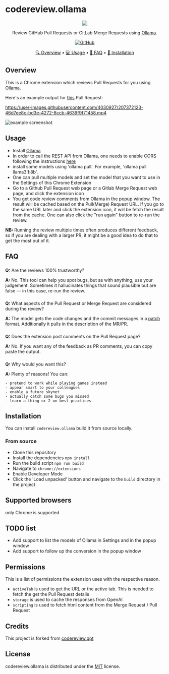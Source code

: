 # codereview.ollama

<p align="center">
  <img src="https://raw.githubusercontent.com/limingchina/codereview.ollama/main/public/icons/icon_128.png">
</p>
<p align='center'>
    Review GitHub Pull Requests or GitLab Merge Requests using <a href="https://github.com/ollama/ollama" target="_blank">Ollama</a>.
</p>
<p align='center'>
    <a href="https://github.com/limingchina/codereview.ollama/blob/main/LICENSE.txt">
        <img alt="GitHub"
        src="https://img.shields.io/github/license/sturdy-dev/codereview.gpt/">
    </a>
</p>
<p align="center">
  <a href="#overview">🔍 Overview</a> •
  <a href="#usage">💻 Usage</a> •
  <a href="#faq">📖 FAQ</a> •
  <a href="#installation">🔧 Installation</a>
</p>

## Overview

This is a Chrome extension which reviews Pull Requests for you using [Ollama](https://github.com/ollama/ollama).

Here's an example output for [this](https://github.com/sturdy-dev/semantic-code-search/pull/17) Pull Request:

https://user-images.githubusercontent.com/4030927/207372123-46d7ee8c-bd3e-4272-8ccb-4639f9f71458.mp4

![example screenshot](https://raw.githubusercontent.com/limingchina/codereview.ollama/main/docs/codereview_gpt_screenshot_1.png)

## Usage

- Install [Ollama](https://github.com/ollama/ollama)
- In order to call the REST API from Ollama, one needs to enable CORS following the instructions [here](https://medium.com/dcoderai/how-to-handle-cors-settings-in-ollama-a-comprehensive-guide-ee2a5a1beef0)
- install some models using 'ollama pull'. For example, 'ollama pull llama3.1:8b'.
- One can pull multiple models and set the model that you want to use in the Settings of this Chrome Extension
- Go to a Github Pull Request web page or a Gitlab Merge Request web page, and click the extension icon
- You get code review comments from Ollama in the popup window. The result will be cached based on the Pull(Merge) Request URL. If you go to the same URL later and click the extension icon, it will be fetch the result from the cache. One can also click the "run again" button to re-run the review.

**NB:** Running the review multiple times often produces different feedback, so if you are dealing with a larger PR, it might be a good idea to do that to get the most out of it.

## FAQ

###

**Q:** Are the reviews 100% trustworthy?

**A:** No. This tool can help you spot bugs, but as with anything, use your judgement. Sometimes it hallucinates things that sound plausible but are false — in this case, re-run the review.

###

**Q:** What aspects of the Pull Request or Merge Request are considered during the review?

**A:** The model gets the code changes and the commit messages in a [patch](https://git-scm.com/docs/git-format-patch) format. Additionally it pulls in the description of the MR/PR.

###

**Q:** Does the extension post comments on the Pull Request page?

**A:** No. If you want any of the feedback as PR comments, you can copy paste the output.

###

###

**Q:** Why would you want this?

**A:** Plenty of reasons! You can:

    - pretend to work while playing games instead
    - appear smart to your colleagues
    - enable a future skynet
    - actually catch some bugs you missed
    - learn a thing or 2 on best practices

## Installation

You can install `codereview.ollama` build it from source locally.

### From source

- Clone this repository
- Install the dependencies `npm install`
- Run the build script `npm run build`
- Navigate to `chrome://extensions`
- Enable Developer Mode
- Click the 'Load unpacked' button and navigate to the `build` directory in the project

## Supported browsers

only Chrome is supported

## TODO list

- Add support to list the models of Ollama in Settings and in the popup window
- Add support to follow up the conversion in the popup window

## Permissions

This is a list of permissions the extension uses with the respective reason.

- `activeTab` is used to get the URL or the active tab. This is needed to fetch the get the Pull Request details
- `storage` is used to cache the responses from OpenAI
- `scripting` is used to fetch html content from the Merge Request / Pull Request

## Credits

This project is forked from [codereview.gpt](https://github.com/sturdy-dev/codereview.gpt)

## License

codereview.ollama is distributed under the [MIT](LICENSE.txt) license.
